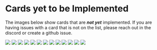 # Cards yet to be Implemented
The images below show cards that are _**not yet**_ implemented. If you are having issues with a card that is not on the list, please reach out in the discord or create a github issue.

![](./8520821318.webp)
![](./3eb545eb4b.webp)
![](./9586661707.webp)
![](./6228218834.webp)
![](./6354077246.webp)
![](./6600603122.webp)
![](./7138400365.webp)
![](./9921128444.webp)
![](./2711104544.webp)
![](./3389903389.webp)
![](./7325248681.webp)
![](./8734471238.webp)
![](./8993849612.webp)